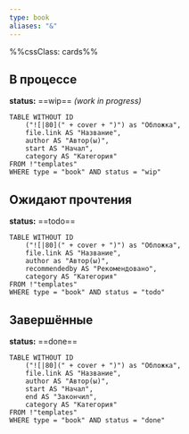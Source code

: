 ```yaml
---
type: book
aliases: "&"
---
```

%%cssClass: cards%%
## В процессе
**status:** ==wip== *(work in progress)*

```dataview
TABLE WITHOUT ID
	("![|80](" + cover + ")") as "Обложка",
	file.link AS "Название",
	author AS "Автор(ы)",
	start AS "Начал",
	category AS "Категория"
FROM !"templates"
WHERE type = "book" AND status = "wip"
```

## Ожидают прочтения
**status:** ==todo==

```dataview
TABLE WITHOUT ID
	("![|80](" + cover + ")") as "Обложка",
	file.link AS "Название",
	author as "Автор(ы)",
	recommendedby AS "Рекомендовано",
	category AS "Категория"
FROM !"templates"
WHERE type = "book" AND status = "todo"
```

## Завершённые
**status:** ==done==
```dataview
TABLE WITHOUT ID
	("![|80](" + cover + ")") as "Обложка",
	file.link AS "Название",
	author AS "Автор(ы)",
	start AS "Начал",
	end AS "Закончил",
	category AS "Категория"
FROM !"templates"
WHERE type = "book" AND status = "done"
```